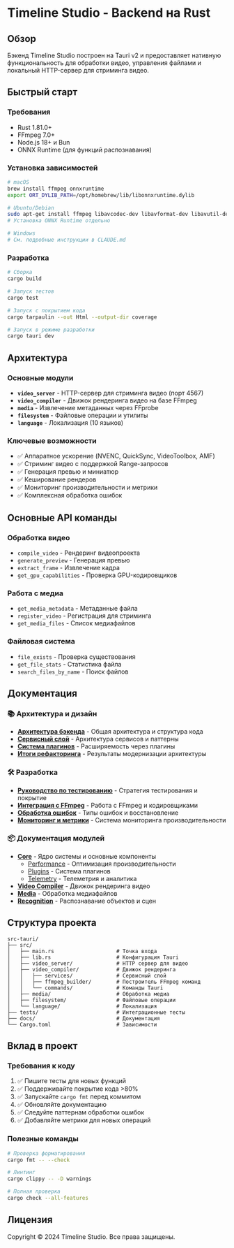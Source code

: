 # Timeline Studio - Backend на Rust

## Обзор

Бэкенд Timeline Studio построен на Tauri v2 и предоставляет нативную функциональность для обработки видео, управления файлами и локальный HTTP-сервер для стриминга видео.

## Быстрый старт

### Требования

- Rust 1.81.0+
- FFmpeg 7.0+
- Node.js 18+ и Bun
- ONNX Runtime (для функций распознавания)

### Установка зависимостей

```bash
# macOS
brew install ffmpeg onnxruntime
export ORT_DYLIB_PATH=/opt/homebrew/lib/libonnxruntime.dylib

# Ubuntu/Debian  
sudo apt-get install ffmpeg libavcodec-dev libavformat-dev libavutil-dev
# Установка ONNX Runtime отдельно

# Windows
# См. подробные инструкции в CLAUDE.md
```

### Разработка

```bash
# Сборка
cargo build

# Запуск тестов
cargo test

# Запуск с покрытием кода
cargo tarpaulin --out Html --output-dir coverage

# Запуск в режиме разработки
cargo tauri dev
```

## Архитектура

### Основные модули

- **`video_server`** - HTTP-сервер для стриминга видео (порт 4567)
- **`video_compiler`** - Движок рендеринга видео на базе FFmpeg
- **`media`** - Извлечение метаданных через FFprobe
- **`filesystem`** - Файловые операции и утилиты
- **`language`** - Локализация (10 языков)

### Ключевые возможности

- ✅ Аппаратное ускорение (NVENC, QuickSync, VideoToolbox, AMF)
- ✅ Стриминг видео с поддержкой Range-запросов
- ✅ Генерация превью и миниатюр
- ✅ Кеширование рендеров
- ✅ Мониторинг производительности и метрики
- ✅ Комплексная обработка ошибок

## Основные API команды

### Обработка видео
- `compile_video` - Рендеринг видеопроекта
- `generate_preview` - Генерация превью
- `extract_frame` - Извлечение кадра
- `get_gpu_capabilities` - Проверка GPU-кодировщиков

### Работа с медиа
- `get_media_metadata` - Метаданные файла
- `register_video` - Регистрация для стриминга
- `get_media_files` - Список медиафайлов

### Файловая система
- `file_exists` - Проверка существования
- `get_file_stats` - Статистика файла
- `search_files_by_name` - Поиск файлов

## Документация

### 📚 Архитектура и дизайн
- [**Архитектура бэкенда**](./docs/architecture.md) - Общая архитектура и структура кода
- [**Сервисный слой**](./docs/service-layer.md) - Архитектура сервисов и паттерны
- [**Система плагинов**](./docs/plugin-system-design.md) - Расширяемость через плагины
- [**Итоги рефакторинга**](./docs/refactoring-summary.md) - Результаты модернизации архитектуры

### 🛠️ Разработка
- [**Руководство по тестированию**](./docs/testing-guide.md) - Стратегия тестирования и покрытие
- [**Интеграция с FFmpeg**](./docs/ffmpeg-integration.md) - Работа с FFmpeg и кодировщиками
- [**Обработка ошибок**](./docs/error-handling-guide.md) - Типы ошибок и восстановление
- [**Мониторинг и метрики**](./docs/monitoring-and-metrics.md) - Система мониторинга производительности

### 📦 Документация модулей
- [**Core**](./src/core/README.md) - Ядро системы и основные компоненты
  - [Performance](./src/core/performance/README.md) - Оптимизация производительности
  - [Plugins](./src/core/plugins/README.md) - Система плагинов
  - [Telemetry](./src/core/telemetry/README.md) - Телеметрия и аналитика
- [**Video Compiler**](./src/video_compiler/README.md) - Движок рендеринга видео
- [**Media**](./src/media/README.md) - Обработка медиафайлов
- [**Recognition**](./src/recognition/README.md) - Распознавание объектов и сцен

## Структура проекта

```
src-tauri/
├── src/
│   ├── main.rs                    # Точка входа
│   ├── lib.rs                     # Конфигурация Tauri
│   ├── video_server/              # HTTP сервер для видео
│   ├── video_compiler/            # Движок рендеринга
│   │   ├── services/              # Сервисный слой
│   │   ├── ffmpeg_builder/        # Построитель FFmpeg команд
│   │   └── commands/              # Команды Tauri
│   ├── media/                     # Обработка медиа
│   ├── filesystem/                # Файловые операции
│   └── language/                  # Локализация
├── tests/                         # Интеграционные тесты
├── docs/                          # Документация
└── Cargo.toml                     # Зависимости
```

## Вклад в проект

### Требования к коду

1. ✅ Пишите тесты для новых функций
2. ✅ Поддерживайте покрытие кода >80%
3. ✅ Запускайте `cargo fmt` перед коммитом
4. ✅ Обновляйте документацию
5. ✅ Следуйте паттернам обработки ошибок
6. ✅ Добавляйте метрики для новых операций

### Полезные команды

```bash
# Проверка форматирования
cargo fmt -- --check

# Линтинг
cargo clippy -- -D warnings

# Полная проверка
cargo check --all-features
```

## Лицензия

Copyright © 2024 Timeline Studio. Все права защищены.